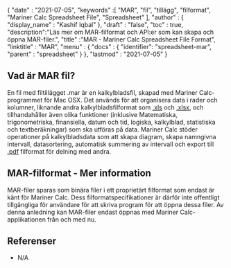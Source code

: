 {
  "date" : "2021-07-05",
  "keywords" :[ "MAR", "fil", "tillägg", "filformat", "Mariner Calc Spreadsheet File", "Spreadsheet" ],
  "author" : {
    "display_name" : "Kashif Iqbal"
},
  "draft" : "false",
  "toc" : true,
  "description":"Läs mer om MAR-filformat och API:er som kan skapa och öppna MAR-filer.",
  "title" :"MAR - Mariner Calc Spreadsheet File Format",
  "linktitle" : "MAR",
  "menu" : {
    "docs" : {
    "identifier": "spreadsheet-mar",
      "parent" : "spreadsheet"
}
},
  "lastmod" : "2021-07-05"
}

## Vad är MAR fil?

En fil med filtillägget .mar är en kalkylbladsfil, skapad med Mariner Calc-programmet för Mac OSX. Det används för att organisera data i rader och kolumner, liknande andra kalkylbladsfilformat som [.xls](/sv/spreadsheet/xls/) och [.xlsx](/sv/spreadsheet/xlsx/), och tillhandahåller även olika funktioner (inklusive Matematiska, trigonometriska, finansiella, datum och tid, logiska, kalkylblad, statistiska och textberäkningar) som ska utföras på data. Mariner Calc stöder operationer på kalkylbladsdata som att skapa diagram, skapa namngivna intervall, datasortering, automatisk summering av intervall och export till [.pdf](/sv/pdf/) filformat för delning med andra.

## MAR-filformat - Mer information

MAR-filer sparas som binära filer i ett proprietärt filformat som endast är känt för Mariner Calc. Dess filformatspecifikationer är därför inte offentligt tillgängliga för användare för att skriva program för att öppna dessa filer. Av denna anledning kan MAR-filer endast öppnas med Mariner Calc-applikationen från och med nu.

## Referenser

* N/A

